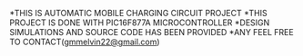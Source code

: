*THIS IS AUTOMATIC MOBILE CHARGING CIRCUIT PROJECT 
*THIS PROJECT IS DONE WITH PIC16F877A MICROCONTROLLER 
*DESIGN SIMULATIONS AND SOURCE CODE HAS BEEN PROVIDED
*ANY FEEL FREE TO CONTACT(gmmelvin22@gmail.com)
